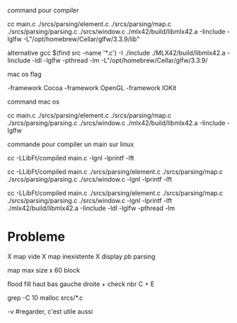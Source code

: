 command pour compiler

cc main.c ./srcs/parsing/element.c ./srcs/parsing/map.c ./srcs/parsing/parsing.c ./srcs/window.c ./mlx42/build/libmlx42.a -Iinclude -lglfw -L"/opt/homebrew/Cellar/glfw/3.3.9/lib"

alternative
gcc $(find src -name '*.c') -I ./include ./MLX42/build/libmlx42.a -Iinclude -ldl -lglfw -pthread -lm -L"/opt/homebrew/Cellar/glfw/3.3.9/

mac os flag

-framework Cocoa -framework OpenGL -framework IOKit

command mac os

cc main.c ./srcs/parsing/element.c ./srcs/parsing/map.c ./srcs/parsing/parsing.c ./srcs/window.c ./mlx42/build/libmlx42.a -Iinclude -lglfw

commande pour compiler un main sur linux

cc -LLibFt/compiled main.c -lgnl -lprintf -lft

cc -LLibFt/compiled main.c ./srcs/parsing/element.c ./srcs/parsing/map.c ./srcs/parsing/parsing.c ./srcs/window.c -lgnl -lprintf -lft

cc -LLibFt/compiled main.c ./srcs/parsing/element.c ./srcs/parsing/map.c ./srcs/parsing/parsing.c ./srcs/window.c -lgnl -lprintf -lft ./mlx42/build/libmlx42.a -Iinclude -ldl -lglfw -pthread -lm


# Probleme

X  map vide
X map inexistente
X  display pb parsing

   map max size x 60 block


flood fill 
haut bas gauche droite + check nbr C + E


grep -C 10 malloc srcs/*.c

-v #regarder, c'est utile aussi 


